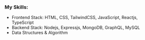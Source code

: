 <div font-family:"Tahoma">

  <h3>My Skills:</h3>
<ul>
  <li>Frontend Stack: HTML, CSS, TailwindCSS, JavaScript, Reactjs, TypeScript</li>
  <li>Backend Stack: Nodejs, Expressjs, MongoDB, GraphQL, MySQL</li>
  <li>Data Structures & Algorithm</li>
</ul>
  
</div>
